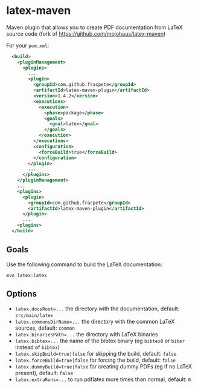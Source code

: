 latex-maven
===========

Maven plugin that allows you to create PDF documentation from LaTeX source code
(fork of https://github.com/mojohaus/latex-maven)

For your `pom.xml`:

```xml
  <build>
    <pluginManagement>
      <plugins>
        ...
        <plugin>
          <groupId>com.github.fracpete</groupId>
          <artifactId>latex-maven-plugin</artifactId>
          <version>1.4.2</version>
          <executions>
            <execution>
              <phase>package</phase>
              <goals>
                <goal>latex</goal>
              </goals>
            </execution>
          </executions>
          <configuration>
            <forceBuild>true</forceBuild>
          </configuration>
        </plugin>
        ...
      </plugins>
    </pluginManagement>
    ...
    <plugins>
      <plugin>
        <groupId>com.github.fracpete</groupId>
        <artifactId>latex-maven-plugin</artifactId>
      </plugin>
      ...
    <plugins>
  </build>
```

Goals
-----

Use the following command to build the LaTeX documentation:
```
mvn latex:latex
```

Options
-------

* `latex.docsRoot=...` the directory with the documentation, default: `src/main/latex`
* `latex.commonsDirName=...` the directory with the common LaTeX sources, default: `common`
* `latex.binariesPath=...` the directory with LaTeX binaries
* `latex.bibtex=...` the name of the bibtex binary (eg `bibtex8` or `biber` instead of `bibtex`)
* `latex.skipBuild=true|false` for skipping the build, default: `false`
* `latex.forceBuild=true|false` for forcing the build, default: `false`
* `latex.dummyBuild=true|false` for creating dummy PDFs (eg if no LaTeX present), default: `false`
* `latex.extraRuns=...` to run pdflatex more times than normal, default: `0`

